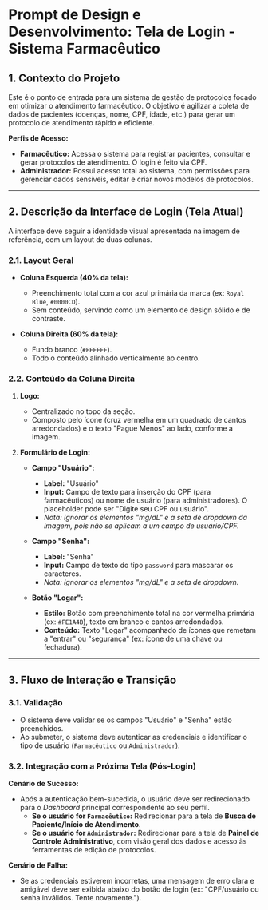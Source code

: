 # Prompt de Design e Desenvolvimento: Tela de Login - Sistema Farmacêutico

## 1. Contexto do Projeto

Este é o ponto de entrada para um sistema de gestão de protocolos focado em otimizar o atendimento farmacêutico. O objetivo é agilizar a coleta de dados de pacientes (doenças, nome, CPF, idade, etc.) para gerar um protocolo de atendimento rápido e eficiente.

**Perfis de Acesso:**
* **Farmacêutico:** Acessa o sistema para registrar pacientes, consultar e gerar protocolos de atendimento. O login é feito via CPF.
* **Administrador:** Possui acesso total ao sistema, com permissões para gerenciar dados sensíveis, editar e criar novos modelos de protocolos.

---

## 2. Descrição da Interface de Login (Tela Atual)

A interface deve seguir a identidade visual apresentada na imagem de referência, com um layout de duas colunas.

### 2.1. Layout Geral

* **Coluna Esquerda (40% da tela):**
    * Preenchimento total com a cor azul primária da marca (ex: `Royal Blue`, `#0000CD`).
    * Sem conteúdo, servindo como um elemento de design sólido e de contraste.

* **Coluna Direita (60% da tela):**
    * Fundo branco (`#FFFFFF`).
    * Todo o conteúdo alinhado verticalmente ao centro.

### 2.2. Conteúdo da Coluna Direita

1.  **Logo:**
    * Centralizado no topo da seção.
    * Composto pelo ícone (cruz vermelha em um quadrado de cantos arredondados) e o texto "Pague Menos" ao lado, conforme a imagem.

2.  **Formulário de Login:**
    * **Campo "Usuário":**
        * **Label:** "Usuário"
        * **Input:** Campo de texto para inserção do CPF (para farmacêuticos) ou nome de usuário (para administradores). O placeholder pode ser "Digite seu CPF ou usuário".
        * *Nota: Ignorar os elementos "mg/dL" e a seta de dropdown da imagem, pois não se aplicam a um campo de usuário/CPF.*

    * **Campo "Senha":**
        * **Label:** "Senha"
        * **Input:** Campo de texto do tipo `password` para mascarar os caracteres.
        * *Nota: Ignorar os elementos "mg/dL" e a seta de dropdown.*

    * **Botão "Logar":**
        * **Estilo:** Botão com preenchimento total na cor vermelha primária (ex: `#FE1A4B`), texto em branco e cantos arredondados.
        * **Conteúdo:** Texto "Logar" acompanhado de ícones que remetam a "entrar" ou "segurança" (ex: ícone de uma chave ou fechadura).

---

## 3. Fluxo de Interação e Transição

### 3.1. Validação

* O sistema deve validar se os campos "Usuário" e "Senha" estão preenchidos.
* Ao submeter, o sistema deve autenticar as credenciais e identificar o tipo de usuário (`Farmacêutico` ou `Administrador`).

### 3.2. Integração com a Próxima Tela (Pós-Login)

**Cenário de Sucesso:**
* Após a autenticação bem-sucedida, o usuário deve ser redirecionado para o *Dashboard* principal correspondente ao seu perfil.
    * **Se o usuário for `Farmacêutico`:** Redirecionar para a tela de **Busca de Paciente/Início de Atendimento**.
    * **Se o usuário for `Administrador`:** Redirecionar para a tela de **Painel de Controle Administrativo**, com visão geral dos dados e acesso às ferramentas de edição de protocolos.

**Cenário de Falha:**
* Se as credenciais estiverem incorretas, uma mensagem de erro clara e amigável deve ser exibida abaixo do botão de login (ex: "CPF/usuário ou senha inválidos. Tente novamente.").